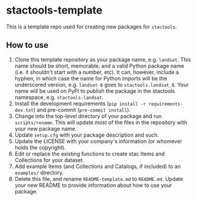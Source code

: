 # stactools-template

This is a template repo used for creating new packages for `stactools`.

## How to use

1. Clone this template repository as your package name, e.g. `landsat`.
   This name should be short, memorable, and a valid Python package name (i.e.
   it shouldn't start with a number, etc). It can, however, include a hyphen, in
   which case the name for Python imports will be the underscored version, e.g.
   `landsat-8` goes to `stactools.landsat_8`.  Your name will be used on PyPI to
   publish the package in the stactools namespace, e.g. `stactools-landsat`.
2. Install the development requirements (`pip install -r requirements-dev.txt`)
   and pre-commit (`pre-commit install`).
3. Change into the top-level directory of your package and run `scripts/rename`.
   This will update _most_ of the files in the repository with your new package name.
4. Update `setup.cfg` with your package description and such.
5. Update the LICENSE with your company's information (or whomever holds the copyright).
6. Edit or replace the existing functions to create stac Items and Collections
   for your dataset.
7. Add example Items (and Collections and Catalogs, if included) to an
   `examples/` directory.
8. Delete this file, and rename `README-template.md` to `README.md`. Update your
   new README to provide information about how to use your package.
